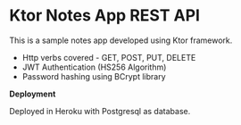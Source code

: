# Ktor Notes App REST API
This is a sample notes app developed using Ktor framework.

- Http verbs covered - GET, POST, PUT, DELETE
- JWT Authentication (HS256 Algorithm)
- Password hashing using BCrypt library

**Deployment**

Deployed in Heroku with Postgresql as database.
